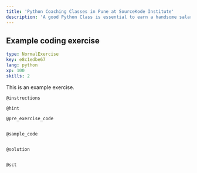 ```yaml
---
title: 'Python Coaching Classes in Pune at SourceKode Institute'
description: 'A good Python Class is essential to earn a handsome salary and choosing the Best Python Classes & Training Course is highly crucial towards getting a Great Job as a Python Developer. Learn concepts of python like Django python which is famous nowadays. Attend a Demo Session with sourceKode Training Institute and Choose the best. We provide 100% assured placements.'
---
```


## Example coding exercise

```yaml
type: NormalExercise
key: e8c1edbe67
lang: python
xp: 100
skills: 2
```

This is an example exercise.

`@instructions`


`@hint`


`@pre_exercise_code`
```{python}

```

`@sample_code`
```{python}

```

`@solution`
```{python}

```

`@sct`
```{python}

```
